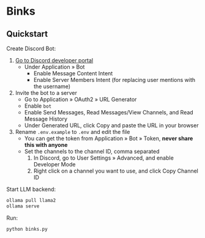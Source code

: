 # Binks

## Quickstart

Create Discord Bot:

1. [Go to Discord developer portal](https://discord.com/developers/applications)
    - Under Application » Bot
        * Enable Message Content Intent
        * Enable Server Members Intent (for replacing user mentions with the username)
2. Invite the bot to a server
    - Go to Application » OAuth2 » URL Generator
    - Enable `bot`
    - Enable Send Messages, Read Messages/View Channels, and Read Message History
    - Under Generated URL, click Copy and paste the URL in your browser
3. Rename `.env.example` to `.env` and edit the file
    - You can get the token from Application » Bot » Token, **never share this with anyone**
    - Set the channels to the channel ID, comma separated
        1. In Discord, go to User Settings » Advanced, and enable Developer Mode
        2. Right click on a channel you want to use, and click Copy Channel ID

Start LLM backend:

```sh
ollama pull llama2
ollama serve
```

Run:

```sh
python binks.py
```

